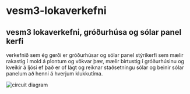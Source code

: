 # vesm3-lokaverkefni
## vesm3 lokaverkefni, gróðurhúsa og sólar panel kerfi

verkefnið sem ég gerði er gróðurhúsar og sólar panel stýrikerfi sem mælir rakastig í mold á plontum og vökvar þær, mælir birtustig í gróðurhúsinu og kveikir á ljósi ef það er of lágt og reiknar staðsetningu sólar og beinir sólar panelum að henni á hverjum klukkutíma.

![circuit diagram](https://github.com/hinrikfp/vesm3-lokaverkefni/blob/main/circuit.svg)


